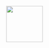 <div id="header" align="center">
  <img src= "https://media.giphy.com/media/26DoiqmYcxgFICb3G/giphy.gif" width="100"/>
</div>
